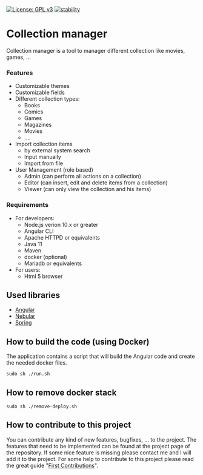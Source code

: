 [![License: GPL v3](https://img.shields.io/badge/License-GPLv3-blue.svg)](https://www.gnu.org/licenses/gpl-3.0)
[![stability](https://github.com/jimmyd-be/Collection-Manager/workflows/master/badge.svg)](http://github.com/badges/stability-badges)

# Collection manager

Collection manager is a tool to manager different collection like movies, games, ...
  

### Features
- Customizable themes
- Customizable fields
- Different collection types:
	- Books
	- Comics
	- Games
	- Magazines
	- Movies
	- ....
- Import collection items
	- by external system search
	- Input manually
	- Import from file
- User Management (role based)
	- Admin (can perform all actions on a collection)
	- Editor (can insert, edit and delete items from a collection)
	- Viewer (can only view the collection and his items)

 

### Requirements
- For developers:
	- Node.js verion 10.x or greater
	- Angular CLI
	- Apache HTTPD or equivalents
	- Java 11
	- Maven
	- docker (optional)
	- Mariadb or equivalents
- For users:
	- Html 5 browser
	
## Used libraries

- [Angular]([https://angular.io/](https://angular.io/))
- [Nebular]([https://akveo.github.io/nebular/](https://akveo.github.io/nebular/))
- [Spring](https://spring.io)



## How to build the code (using Docker)

The application contains a script that will build the Angular code and create the needed docker files.

    sudo sh ./run.sh

## How to remove docker stack

    sudo sh ./remove-deploy.sh

 ## How to contribute to this project
You can contribute any kind of new features, bugfixes, ... to the project. The features that need to be implemented can be found at the project page of the repository. If some nice feature is missing please contact me and I will add it to the project. For some help to contribute to this project please read the great guide "[First Contributions](https://github.com/firstcontributions/first-contributions)".
